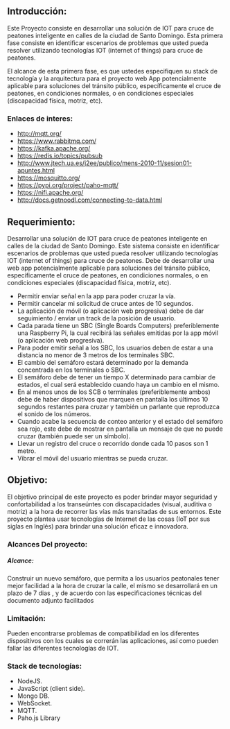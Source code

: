 ## Introducción:

Este Proyecto consiste en desarrollar una solución de IOT para cruce de peatones
inteligente en calles de la ciudad de Santo Domingo. Esta primera fase consiste en
identificar escenarios de problemas que usted pueda resolver utilizando tecnologías IOT
(internet of things) para cruce de peatones.

El alcance de esta primera fase, es que ustedes especifiquen su stack de tecnología y la
arquitectura para el proyecto web App potencialmente aplicable para soluciones del
tránsito público, específicamente el cruce de peatones, en condiciones normales, o en
condiciones especiales (discapacidad física, motriz, etc).

### Enlaces de interes:

- http://mqtt.org/
- https://www.rabbitmq.com/
- https://kafka.apache.org/
- https://redis.io/topics/pubsub
- http://www.jtech.ua.es/j2ee/publico/mens-2010-11/sesion01-apuntes.html
- https://mosquitto.org/
- https://pypi.org/project/paho-mqtt/
- https://nifi.apache.org/
- http://docs.getnoodl.com/connecting-to-data.html


## Requerimiento:
Desarrollar una solución de IOT para cruce de peatones inteligente en calles de la
ciudad de Santo Domingo. Este sistema consiste en identificar escenarios de
problemas que usted pueda resolver utilizando tecnologías IOT (internet of things)
para cruce de peatones. Debe de desarrollar una web app potencialmente aplicable
para soluciones del tránsito público, específicamente el cruce de peatones, en
condiciones normales, o en condiciones especiales (discapacidad física, motriz,
etc).
- Permitir enviar señal en la app para poder cruzar la vía.
- Permitir cancelar mi solicitud de cruce antes de 10 segundos.
- La aplicación de móvil (o aplicación web progresiva) debe de dar
seguimiento / enviar un track de la posición de usuario.
- Cada parada tiene un SBC (Single Boards Computers) preferiblemente una
Raspberry Pi, la cual recibirá las señales emitidas por la app móvil (o
aplicación web progresiva).
- Para poder emitir señal a los SBC, los usuarios deben de estar a una distancia
no menor de 3 metros de los terminales SBC.
- El cambio del semáforo estará determinado por la demanda concentrada en
los terminales o SBC.
- El semáforo debe de tener un tiempo X determinado para cambiar de estados,
el cual será establecido cuando haya un cambio en el mismo.
- En al menos unos de los SCB o terminales (preferiblemente ambos) debe de
haber dispositivos que marquen en pantalla los últimos 10 segundos
restantes para cruzar y también un parlante que reproduzca el sonido de los
números.
- Cuando acabe la secuencia de conteo anterior y el estado del semáforo sea
rojo, este debe de mostrar en pantalla un mensaje de que no puede cruzar
(también puede ser un símbolo).
- Llevar un registro del cruce o recorrido donde cada 10 pasos son 1 metro.
- Vibrar el móvil del usuario mientras se pueda cruzar.


## Objetivo:

El objetivo principal de este proyecto es poder brindar mayor seguridad y
confortabilidad a los transeúntes con discapacidades (visual, auditiva o motriz) a la
hora de recorrer las vías más transitadas de sus entornos. Este proyecto plantea
usar tecnologías de Internet de las cosas (IoT por sus siglas en Inglés) para brindar
una solución eficaz e innovadora.

### Alcances Del proyecto:
##### Alcance:
Construir un nuevo semáforo, que permita a los usuarios peatonales tener mejor
facilidad a la hora de cruzar la calle, el mismo se desarrollará en un plazo de 7 dias ,
y de acuerdo con las especificaciones técnicas del documento adjunto facilitados

### Limitación:
Pueden encontrarse problemas de compatibilidad en los diferentes dispositivos con
los cuales se correrán las aplicaciones, así como pueden fallar las diferentes
tecnologías de IOT.

### Stack de tecnologías:

- NodeJS.
- JavaScript (client side).
- Mongo DB.
- WebSocket.
- MQTT.
- Paho.js Library